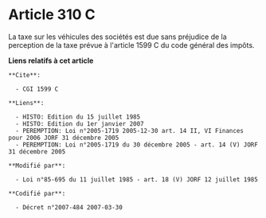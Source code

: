 # Article 310 C

La taxe sur les véhicules des sociétés est due sans préjudice de la perception de la taxe prévue à l'article 1599 C du code
général des impôts.

**Liens relatifs à cet article**

	**Cite**:

	  - CGI 1599 C

	**Liens**:

	  - HISTO: Edition du 15 juillet 1985
	  - HISTO: Edition du 1er janvier 2007
	  - PEREMPTION: Loi n°2005-1719 2005-12-30 art. 14 II, VI Finances pour 2006 JORF 31 décembre 2005
	  - PEREMPTION: Loi n°2005-1719 du 30 décembre 2005 - art. 14 (V) JORF 31 décembre 2005

	**Modifié par**:

	  - Loi n°85-695 du 11 juillet 1985 - art. 18 (V) JORF 12 juillet 1985

	**Codifié par**:

	  - Décret n°2007-484 2007-03-30
